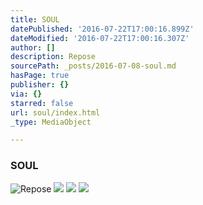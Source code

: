 ```yaml
---
title: SOUL
datePublished: '2016-07-22T17:00:16.899Z'
dateModified: '2016-07-22T17:00:16.307Z'
author: []
description: Repose
sourcePath: _posts/2016-07-08-soul.md
hasPage: true
publisher: {}
via: {}
starred: false
url: soul/index.html
_type: MediaObject

---
```

### SOUL
![Repose](https://s3-us-west-2.amazonaws.com/the-grid-img/p/6b98e8a0b333237bda3ec6286a434d1d41ee4056.jpg)
![](https://the-grid-user-content.s3-us-west-2.amazonaws.com/cf39ed1a-989d-4b37-9f6f-f4086a3639a4.jpg)
![](https://s3-us-west-2.amazonaws.com/the-grid-img/p/422072e06361bb8acea65ef6c26513093430f679.jpg)
![](https://s3-us-west-2.amazonaws.com/the-grid-img/p/e9953f94acfce3419d5a41ef1ee3f41e80f7d6dc.jpg)